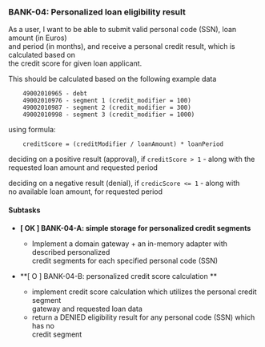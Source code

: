 ### BANK-04: Personalized loan eligibility result

As a user, I want to be able to submit valid personal code (SSN), loan amount (in Euros)  
and period (in months), and receive a personal credit result, which is calculated based on  
the credit score for given loan applicant. 


This should be calculated based on the following example data

        49002010965 - debt
        49002010976 - segment 1 (credit_modifier = 100)
        49002010987 - segment 2 (credit_modifier = 300)
        49002010998 - segment 3 (credit_modifier = 1000)

using formula:

        creditScore = (creditModifier / loanAmount) * loanPeriod

deciding on a positive result (approval), if `creditScore > 1` - along with the  
requested loan amount and requested period

deciding on a negative result (denial), if `credicScore <= 1` - along with  
no available loan amount, for requested period


#### Subtasks

* **\[ OK ] BANK-04-A: simple storage for personalized credit segments**
    * Implement a domain gateway + an in-memory adapter with described personalized  
      credit segments for each specified personal code (SSN)

* **\[ O ] BANK-04-B: personalized credit score calculation **
    * implement credit score calculation which utilizes the personal credit segment  
      gateway and requested loan data
    * return a DENIED eligibility result for any personal code (SSN) which has no  
      credit segment


